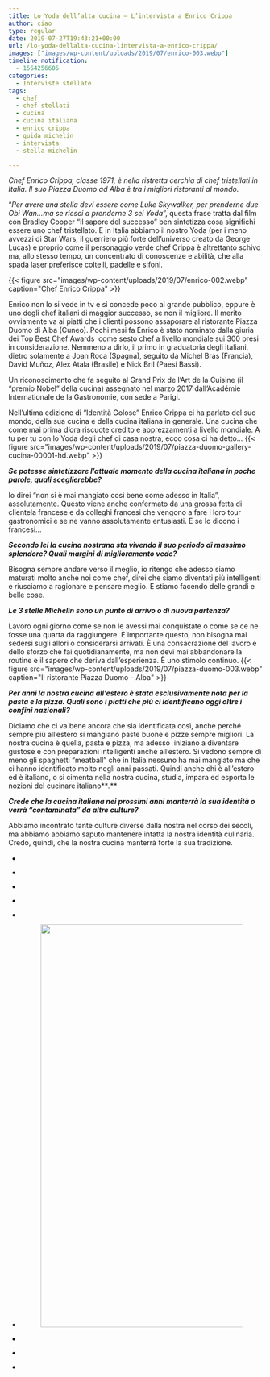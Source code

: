 ```yaml
---
title: Lo Yoda dell’alta cucina – L’intervista a Enrico Crippa
author: ciao
type: regular
date: 2019-07-27T19:43:21+00:00
url: /lo-yoda-dellalta-cucina-lintervista-a-enrico-crippa/
images: ["images/wp-content/uploads/2019/07/enrico-003.webp"]
timeline_notification:
  - 1564256605
categories:
  - Interviste stellate
tags:
  - chef
  - chef stellati
  - cucina
  - cucina italiana
  - enrico crippa
  - guida michelin
  - intervista
  - stella michelin

---
```

_Chef Enrico Crippa, classe 1971, è nella ristretta cerchia di chef&nbsp;tristellati in Italia. Il suo Piazza Duomo ad Alba è tra i migliori ristoranti al mondo._

“_Per avere una stella devi essere come Luke Skywalker, per prenderne due Obi Wan&#8230;ma se riesci a prenderne 3 sei Yoda_”, questa frase tratta dal film con Bradley Cooper “Il sapore del successo” ben sintetizza cosa significhi essere uno chef tristellato. E in Italia abbiamo il nostro Yoda (per i meno avvezzi di Star Wars, il guerriero più forte dell&#8217;universo creato da George Lucas) e proprio come il personaggio verde chef Crippa è altrettanto schivo ma, allo stesso tempo, un concentrato di conoscenze e abilità, che alla spada laser preferisce coltelli, padelle e sifoni.


{{< figure src="images/wp-content/uploads/2019/07/enrico-002.webp" caption="Chef Enrico Crippa" >}}


Enrico non lo si vede in tv e si concede poco al grande pubblico, eppure è uno degli chef italiani di maggior successo, se non il migliore. Il merito ovviamente va ai piatti che i clienti possono assaporare al ristorante Piazza Duomo di Alba (Cuneo). Pochi mesi fa Enrico è stato nominato dalla giuria dei Top Best Chef Awards<span class="Apple-converted-space">&nbsp; </span>come sesto chef a livello mondiale sui 300 presi in considerazione. Nemmeno a dirlo, il primo in graduatoria degli italiani, dietro solamente a Joan Roca (Spagna), seguito da Michel Bras (Francia), David Muñoz, Alex Atala (Brasile) e Nick Bril (Paesi Bassi).

Un riconoscimento che fa seguito al Grand Prix de l’Art de la Cuisine (il “premio Nobel” della cucina) assegnato nel marzo 2017 dall’Académie Internationale de la Gastronomie, con sede a Parigi.<span class="Apple-converted-space">&nbsp;</span>

Nell’ultima edizione di “Identità Golose” Enrico Crippa ci ha parlato del suo mondo, della sua cucina e della cucina italiana in generale. Una cucina che come mai prima d’ora riscuote credito e apprezzamenti a livello mondiale. A tu per tu con lo Yoda degli chef di casa nostra, ecco cosa ci ha detto&#8230;
{{< figure src="images/wp-content/uploads/2019/07/piazza-duomo-gallery-cucina-00001-hd.webp" >}}
 

**_Se potesse sintetizzare l’attuale momento della cucina italiana in poche parole, quali sceglierebbe?_**

Io direi “non si è mai mangiato così bene come adesso in Italia”, assolutamente. Questo viene anche confermato da una grossa fetta di clientela francese e da colleghi francesi che vengono a fare i loro tour gastronomici e se ne vanno assolutamente entusiasti. E se lo dicono i francesi…

**_Secondo lei la cucina nostrana sta vivendo il suo periodo di massimo splendore? Quali margini di miglioramento vede?<span class="Apple-converted-space">&nbsp;</span>_**

Bisogna sempre andare verso il meglio, io ritengo che adesso siamo maturati molto anche noi come chef, direi che siamo diventati più intelligenti e riusciamo a ragionare e pensare meglio. E stiamo facendo delle grandi e belle cose.

**_Le 3 stelle Michelin sono un punto di arrivo o di nuova partenza?_**

Lavoro ogni giorno come se non le avessi mai conquistate o come se ce ne fosse una quarta da raggiungere. È importante questo, non bisogna mai sedersi sugli allori o considerarsi arrivati. È una consacrazione del lavoro e dello sforzo che fai quotidianamente, ma non devi mai abbandonare la routine e il sapere che deriva dall’esperienza. È uno stimolo continuo.
{{< figure src="images/wp-content/uploads/2019/07/piazza-duomo-003.webp" caption="Il ristorante Piazza Duomo &#8211; Alba" >}}
 

**_Per anni la nostra cucina all’estero è stata esclusivamente nota per la pasta e la pizza. Quali sono i piatti che più ci identificano oggi oltre i confini nazionali?_**

Diciamo che ci va bene ancora che sia identificata così, anche perché sempre più all’estero si mangiano paste buone e pizze sempre migliori. La nostra cucina è quella, pasta e pizza, ma adesso<span class="Apple-converted-space">&nbsp; </span>iniziano a diventare gustose e con preparazioni intelligenti anche all’estero. Si vedono sempre di meno gli spaghetti “meatball” che in Italia nessuno ha mai mangiato ma che ci hanno identificato molto negli anni passati. Quindi anche chi è all’estero ed è italiano, o si cimenta nella nostra cucina, studia, impara ed esporta le nozioni del cucinare italiano**_._**

**_Crede che la cucina italiana nei prossimi anni manterrà la sua identità o verrà “contaminata” da altre culture?_**

Abbiamo incontrato tante culture diverse dalla nostra nel corso dei secoli, ma abbiamo abbiamo saputo mantenere intatta la nostra identità culinaria. Credo, quindi, che la nostra cucina manterrà forte la sua tradizione.

<ul class="wp-block-gallery columns-3 is-cropped wp-block-gallery-4 is-layout-flex wp-block-gallery-is-layout-flex">
  <li class="blocks-gallery-item">
    <figure><img decoding="async" src="images/wp-content/uploads/2019/07/piazza-duomo-gallery-cucina-00064-hd.webp" alt="" data-id="156" class="wp-image-156" /></figure>
  </li>
  <li class="blocks-gallery-item">
    <figure><img decoding="async" src="images/wp-content/uploads/2019/07/piazza-duomo-gallery-cucina-00051-hd.webp" alt="" data-id="155" class="wp-image-155" /></figure>
  </li>
  <li class="blocks-gallery-item">
    <figure><img decoding="async" src="images/wp-content/uploads/2019/07/piazza-duomo-gallery-cucina-00015-hd.webp" alt="" data-id="154" class="wp-image-154" /></figure>
  </li>
  <li class="blocks-gallery-item">
    <figure><img decoding="async" src="images/wp-content/uploads/2019/07/piazza-duomo-gallery-cucina-00001-hd.webp" alt="" data-id="152" class="wp-image-152" /></figure>
  </li>
  <li class="blocks-gallery-item">
    <figure><img decoding="async" src="images/wp-content/uploads/2019/07/piazza-duomo-gallery-cucina-00022-hd.webp" alt="" data-id="151" class="wp-image-151" /></figure>
  </li>
  <li class="blocks-gallery-item">
    <figure><img loading="lazy" decoding="async" width="1047" height="800" src="images/wp-content/uploads/2019/07/piazza-duomo-gallery-cucina-00009.webp" alt="" data-id="148" class="wp-image-148" srcset="images/wp-content/uploads/2019/07/piazza-duomo-gallery-cucina-00009.webp 1047w, images/wp-content/uploads/2019/07/piazza-duomo-gallery-cucina-00009-300x229.webp 300w, images/wp-content/uploads/2019/07/piazza-duomo-gallery-cucina-00009-1024x782.webp 1024w, images/wp-content/uploads/2019/07/piazza-duomo-gallery-cucina-00009-768x587.webp 768w" sizes="auto, (max-width: 1047px) 100vw, 1047px" /></figure>
  </li>
  <li class="blocks-gallery-item">
    <figure><img decoding="async" src="images/wp-content/uploads/2019/07/piazza-duomo-gallery-cucina-00033-hd.webp" alt="" data-id="149" class="wp-image-149" /></figure>
  </li>
  <li class="blocks-gallery-item">
    <figure><img decoding="async" src="images/wp-content/uploads/2019/07/sala-2.webp" alt="" data-id="153" class="wp-image-153" /></figure>
  </li>
  <li class="blocks-gallery-item">
    <figure><img decoding="async" src="images/wp-content/uploads/2019/07/enrico-001.webp" alt="" data-id="145" class="wp-image-145" /></figure>
  </li>
</ul>